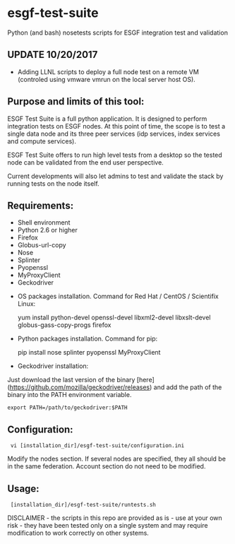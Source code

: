 esgf-test-suite
===============

Python (and bash) nosetests scripts for ESGF integration test and validation

## UPDATE 10/20/2017

 * Adding LLNL scripts to deploy a full node test on a remote VM (controled using vmware vmrun on the local server host OS).  


## Purpose and limits of this tool:

ESGF Test Suite is a full python application. It is designed to perform integration tests on ESGF nodes. At this point of time, the scope is to test a single data node and its three peer services (idp services, index services and compute services).

ESGF Test Suite offers to run high level tests from a desktop so the tested node can be validated from the end user perspective.

Current developments will also let admins to test and validate the stack by running tests on the node itself.

## Requirements:

 - Shell environment  
 - Python 2.6 or higher
 - Firefox
 - Globus-url-copy
 - Nose
 - Splinter
 - Pyopenssl
 - MyProxyClient
 - Geckodriver

  * OS packages installation. Command for Red Hat / CentOS / Scientifix Linux:

     yum install python-devel openssl-devel libxml2-devel libxslt-devel globus-gass-copy-progs firefox

  * Python packages installation. Command for pip:

     pip install nose splinter pyopenssl MyProxyClient

  * Geckodriver installation:

Just download the last version of the binary [here] (https://github.com/mozilla/geckodriver/releases)
and add the path of the binary into the PATH environment variable.

    export PATH=/path/to/geckodriver:$PATH

## Configuration:

     vi [installation_dir]/esgf-test-suite/configuration.ini   

Modify the nodes section. If several nodes are specified, they all should be in the same federation. Account section do not need to be modified.  

## Usage:

     [installation_dir]/esgf-test-suite/runtests.sh
     
DISCLAIMER - the scripts in this repo are provided as is - use at your own risk - they have been tested only on a single system and may require modification to work correctly on other systems.